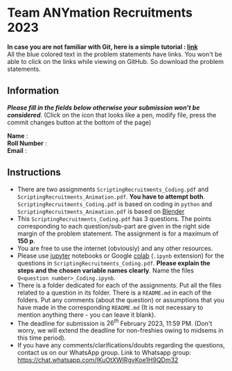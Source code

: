 # Team ANYmation Recruitments 2023

**In case you are not familiar with Git, here is a simple tutorial : [link](https://www.youtube.com/watch?v=xmK1Q5uzH4w)** <br>
All the blue colored text in the problem statements have links. You won't be able to click on the links while viewing on GitHub. So download the problem statements.

## Information

___Please fill in the fields below otherwise your submission won't be considered___. (Click on the icon that looks like a pen, modify file, press the commit changes button at the bottom of the page)

**Name** : <br>
**Roll Number** : <br>
**Email** : <br>

## Instructions

* There are two assignments ```ScriptingRecruitments_Coding.pdf``` and ```ScriptingRecruitments_Animation.pdf```. **You have to attempt both**. ```ScriptingRecruitments_Coding.pdf``` is based on coding in ```python``` and ```ScriptingRecruitments_Animation.pdf``` is based on [Blender](https://www.blender.org/)
* This ```ScriptingRecruitments_Coding.pdf``` has 3 questions. The points corresponding to each question/sub-part are given in the right side margin of the problem statement. The assignment is for a maximum of **150 p**.
* You are free to use the internet (obviously) and any other resources.
* Please use [jupyter](https://jupyter.org/install) notebooks or Google [colab](https://colab.research.google.com/) (```.ipynb``` extension) for the questions in ```ScriptingRecruitments_Coding.pdf```. **Please explain the steps and the chosen variable names clearly**. Name the files ```Q<question number>_Coding.ipynb```.
* There is a folder dedicated for each of the assignments. Put all the files related to a question in its folder. There is a ```README.md``` in each of the folders. Put any comments (about the question) or assumptions that you have made in the corresponding ```README.md``` (It is not necessary to mention anything there - you can leave it blank).
* The deadline for submission is $26^{th}$ February 2023, 11:59 PM. (Don't worry, we will extend the deadline for non-freshies owing to midsems in this time period).
* If you have any comments/clarifications/doubts regarding the questions, contact us on our WhatsApp group. Link to Whatsapp group: https://chat.whatsapp.com/IKuOtXWIRgvKoe1H9QDm32
